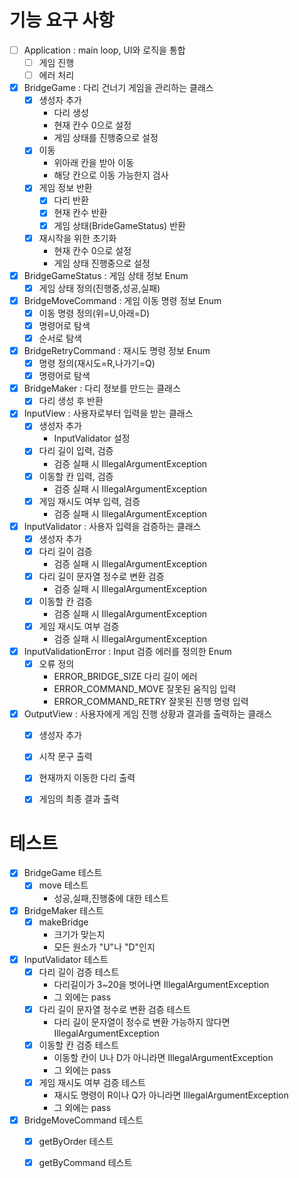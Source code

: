 # 기능 요구 사항
- [ ] Application : main loop, UI와 로직을 통합
  - [ ] 게임 진행
  - [ ] 에러 처리

- [x] BridgeGame : 다리 건너기 게임을 관리하는 클래스
    - [x] 생성자 추가
        - 다리 생성
        - 현재 칸수 0으로 설정
        - 게임 상태를 진행중으로 설정
    - [x] 이동
        - 위아래 칸을 받아 이동
        - 해당 칸으로 이동 가능한지 검사
    - [x] 게임 정보 반환
        - [x] 다리 반환
        - [x] 현재 칸수 반환
        - [x] 게임 상태(BrideGameStatus) 반환
    - [x] 재시작을 위한 초기화
        - 현재 칸수 0으로 설정
        - 게임 상태 진행중으로 설정

- [x] BridgeGameStatus : 게임 상태 정보 Enum
    - [x] 게임 상태 정의(진행중,성공,실패)

- [x] BridgeMoveCommand : 게임 이동 명령 정보 Enum
    - [x] 이동 명령 정의(위=U,아래=D)
    - [x] 명령어로 탐색
    - [x] 순서로 탐색

- [x] BridgeRetryCommand : 재시도 명령 정보 Enum
    - [x] 명령 정의(재시도=R,나가기=Q)
    - [x] 명령어로 탐색

- [x] BridgeMaker : 다리 정보를 만드는 클래스
    - [x] 다리 생성 후 반환

- [x] InputView : 사용자로부터 입력을 받는 클래스
    - [x] 생성자 추가
      - InputValidator 설정
    - [x] 다리 길이 입력, 검증
      - 검증 실패 시 IllegalArgumentException
    - [x] 이동할 칸 입력, 검증
      - 검증 실패 시 IllegalArgumentException
    - [x] 게임 재시도 여부 입력, 검증
      - 검증 실패 시 IllegalArgumentException

- [x] InputValidator : 사용자 입력을 검증하는 클래스
    - [x] 생성자 추가
    - [x] 다리 길이 검증
        - 검증 실패 시 IllegalArgumentException
    - [x] 다리 길이 문자열 정수로 변환 검증
        - 검증 실패 시 IllegalArgumentException
    - [x] 이동할 칸 검증
        - 검증 실패 시 IllegalArgumentException
    - [x] 게임 재시도 여부 검증
        - 검증 실패 시 IllegalArgumentException

- [x] InputValidationError : Input 검증 에러를 정의한 Enum
  - [x] 오류 정의
    - ERROR_BRIDGE_SIZE 다리 길이 에러
    - ERROR_COMMAND_MOVE 잘못된 움직임 입력
    - ERROR_COMMAND_RETRY 잘못된 진행 명령 입력

- [x] OutputView : 사용자에게 게임 진행 상황과 결과를 출력하는 클래스
  - [x] 생성자 추가
  - [x] 시작 문구 출력
  - [x] 현재까지 이동한 다리 출력
  - [x] 게임의 최종 결과 출력


# 테스트
- [x] BridgeGame 테스트
  - [x] move 테스트
    - 성공,실패,진행중에 대한 테스트

- [x] BridgeMaker 테스트
  - [x] makeBridge
    - 크기가 맞는지
    - 모든 원소가 "U"나 "D"인지

- [x] InputValidator 테스트
    - [x] 다리 길이 검증 테스트
        - 다리길이가 3~20을 벗어나면 IllegalArgumentException
        - 그 외에는 pass
    - [x] 다리 길이 문자열 정수로 변환 검증 테스트
        - 다리 길이 문자열이 정수로 변환 가능하지 않다면 IllegalArgumentException
    - [x] 이동할 칸 검증 테스트
        - 이동할 칸이 U나 D가 아니라면 IllegalArgumentException
        - 그 외에는 pass
    - [x] 게임 재시도 여부 검증 테스트
        - 재시도 명령이 R이나 Q가 아니라면 IllegalArgumentException
        - 그 외에는 pass

- [x] BridgeMoveCommand 테스트
    - [x] getByOrder 테스트
    - [x] getByCommand 테스트

